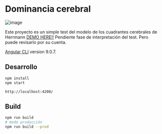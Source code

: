 # Dominancia cerebral
![image](https://user-images.githubusercontent.com/8224759/114638382-187d7c00-9c91-11eb-854e-5e5203cfda5f.png)

Este proyecto es un simple test del modelo de los cuadrantes cerebrales de Herrmann [DEMO HERE!!](https://cerebrosconectados.com/)
Pendiente fase de interpretación del test. Pero puede revisarlo por su cuenta.

 [Angular CLI](https://github.com/angular/angular-cli) version 9.0.7.

## Desarrollo
``` bash 
npm install
npm start
```
`http://localhost:4200/`

## Build
``` bash 
npm run build
# modo producción
npm run build --prod 
```

